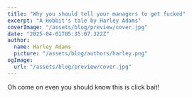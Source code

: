 ```yaml
---
title: "Why you should tell your managers to get fucked"
excerpt: "A Hobbit's tale by Harley Adams"
coverImage: "/assets/blog/preview/cover.jpg"
date: "2025-04-01T05:35:07.322Z"
author:
  name: Harley Adams
  picture: "/assets/blog/authors/harley.png"
ogImage:
  url: "/assets/blog/preview/cover.jpg"
---
```


Oh come on even you should know this is click bait!